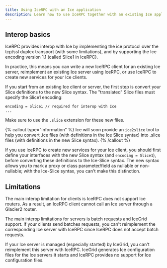 ```yaml
---
title: Using IceRPC with an Ice application
description: Learn how to use IceRPC together with an existing Ice application.
---
```


## Interop basics

IceRPC provides interop with Ice by implementing the ice protocol over the tcp/ssl duplex transport (with some
limitations), and by supporting the Ice encoding version 1.1 (called Slice1 in IceRPC).

In practice, this means you can write a new IceRPC client for an existing Ice server, reimplement an existing Ice server
using IceRPC, or use IceRPC to create new services for your Ice clients.

If you start from an existing Ice client or server, the first step is convert your Slice definitions to the new Slice
syntax. The "translated" Slice files must specify the Slice1 encoding:
```slice
encoding = Slice1 // required for interop with Ice
...

```
Make sure to use the `.slice` extension for these new files.

{% callout type="information" %}
Ice will soon provide an `ice2slice` tool to help you convert .ice files (with definitions in the Ice Slice syntax) into
.slice files (with definitions in the new Slice syntax).
{% /callout %}

If you use IceRPC to create new services for your Ice client, you should first define your interfaces with the new Slice
syntax (and `encoding = Slice1`), before converting these definitions to the Ice-Slice syntax. The new syntax allows you
to mark a proxy or class parameter/field as nullable or non-nullable; with the Ice-Slice syntax, you can't make this
distinction.

## Limitations

The main interop limitation for clients is IceRPC does not support Ice routers. As a result, an IceRPC client cannot
call an Ice server through a Glacier2 router.

The main interop limitations for servers is batch requests and IceGrid support. If your clients send batches requests,
you can't reimplement the corresponding Ice server with IceRPC since IceRPC does not accept batch requests.

If your Ice server is managed (especially started) by IceGrid, you can't reimplement this server with IceRPC. IceGrid
generates Ice configuration files for the Ice servers it starts and IceRPC provides no support for Ice configuration
files.
